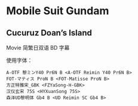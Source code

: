 # Mobile Suit Gundam

## Cucuruz Doan’s Island

Movie 简繁日双语 BD 字幕

使用字体：
```
A-OTF 黎ミンY40 Pr6N B <A-OTF Reimin Y40 Pr6N B>
FOT-マティス ProN B <FOT-Matisse ProN B>
方正特雅宋_GBK <FZYaSong-H-GBK>
汉仪玄宋 75S <HYXuanSong 75S>
森泽UD黎明体 Gb4 B <UD Reimin SC Gb4 B>
```